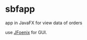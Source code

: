 # sbfapp
app in JavaFX for view data of orders

use [JFoenix](https://github.com/jfoenixadmin/JFoenix.git) for GUI.

